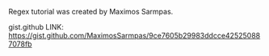 Regex tutorial was created by Maximos Sarmpas.

gist.github LINK: https://gist.github.com/MaximosSarmpas/9ce7605b29983ddcce425250887078fb
